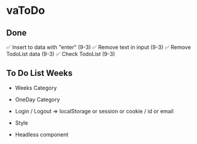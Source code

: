 # vaToDo

## Done

✅ Insert to data with "enter" (9-3)
✅ Remove text in input (9-3)
✅ Remove TodoList data (9-3)
✅ Check TodoList (9-3)

## To Do List Weeks

- Weeks Category
- OneDay Category
- Login / Logout => localStorage or session or cookie / id or email
- Style

- Headless component
